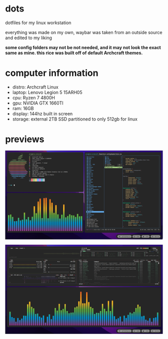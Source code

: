 # dots
dotfiles for my linux workstation

everything was made on my own, waybar was taken from an outside source and edited to my liking

**some config folders may not be not needed, and it may not look the exact same as mine. this rice was built off of default Archcraft themes.**

# computer information
- distro: Archcraft Linux
- laptop: Lenovo Legion 5 15ARH05
- cpu: Ryzen 7 4800H
- gpu: NVIDIA GTX 1660TI
- ram: 16GB
- display: 144hz built in screen
- storage: external 2TB SSD partitioned to only 512gb for linux

# previews
![preview1](/imgs/preview1.jpg)

![preview2](/imgs/preview2.jpg)